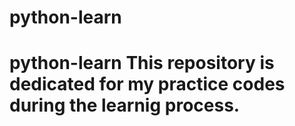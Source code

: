 # python-learn
# python-learn This repository is dedicated for my practice codes during the learnig process.
